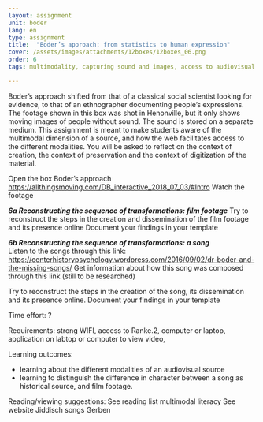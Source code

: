 ```yaml
---
layout: assignment
unit: boder
lang: en
type: assignment
title:  "Boder’s approach: from statistics to human expression"
cover: /assets/images/attachments/12boxes/12boxes_06.png
order: 6
tags: multimodality, capturing sound and images, access to audiovisual sources, 

---
```


Boder’s approach shifted from that of a classical social scientist looking for evidence, to that of an ethnographer documenting people’s expressions. The footage shown in this box was shot in Henonville, but it only shows moving images of people without sound. The sound is stored on a separate medium. This assignment is meant to make students aware of the multimodal dimension of a source, and how the web facilitates access to the different modalities. You will be asked to reflect on the context of creation, the context of preservation and the context of digitization of the material.

<!-- more -->

<!-- briefing-student -->

Open the box  Boder’s approach
https://allthingsmoving.com/DB_interactive_2018_07_03/#Intro 
Watch the footage 

<!--section --> 
***6a Reconstructing the sequence of transformations: film footage*** 
Try to reconstruct the steps in the creation and dissemination of the film footage and its presence online
Document your findings in your template 

<!--section --> 
***6b  Reconstructing the sequence of transformations: a song***  
Listen to the songs through this link: https://centerhistorypsychology.wordpress.com/2016/09/02/dr-boder-and-the-missing-songs/ 
Get information about how this song was composed through this link (still to be researched) 

Try to reconstruct the steps in the creation of the song,  its dissemination and its presence online. 
Document your findings in your template   



<!-- briefing-teacher -->

Time effort: ?

Requirements:  strong WIFI, access to Ranke.2, computer or 
laptop,  application on labtop or computer to view video, 

Learning outcomes: 
- learning about the different modalities of an audiovisual source
- learning to distinguish the difference in character between a song as historical source, and film footage.

Reading/viewing  suggestions:
See reading list multimodal literacy 
See website Jiddisch songs Gerben 

